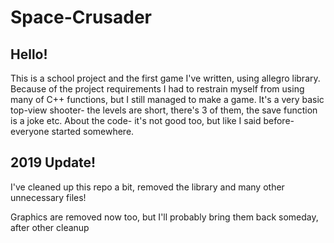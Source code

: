 # Space-Crusader

## Hello!
This is a school project and the first game I've written, using allegro library.
Because of the project requirements I had to restrain myself from using many of C++ functions, but I still managed to make a game.
It's a very basic top-view shooter- the levels are short, there's 3 of them, the save function is a joke etc.
About the code- it's not good too, but like I said before- everyone started somewhere.

## 2019 Update!
I've cleaned up this repo a bit, removed the library and many other unnecessary files!

Graphics are removed now too, but I'll probably bring them back someday, after other cleanup
